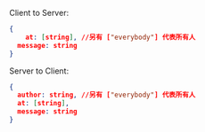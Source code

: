 Client to Server:

```json
{
	at: [string], //另有 ["everybody"] 代表所有人
  message: string
}
```

Server to Client: 

```json
{
  author: string, //另有 ["everybody"] 代表所有人
  at: [string],
  message: string
}
```



